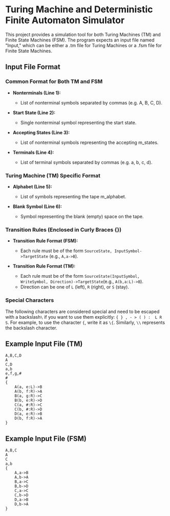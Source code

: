 # Turing Machine and Deterministic Finite Automaton Simulator

This project provides a simulation tool for both Turing Machines (TM) and Finite State Machines (FSM). 
The program expects an input file named "Input," which can be either a .tm file for Turing Machines or a
.fsm file for Finite State Machines.

## Input File Format

### Common Format for Both TM and FSM

- **Nonterminals (Line 1):**
    - List of nonterminal symbols separated by commas (e.g. A, B, C, D).

- **Start State (Line 2):**
    - Single nonterminal symbol representing the start state.

- **Accepting States (Line 3):**
    - List of nonterminal symbols representing the accepting m_states.

- **Terminals (Line 4):**
    - List of terminal symbols separated by commas (e.g. a, b, c, d).

### Turing Machine (TM) Specific Format

- **Alphabet (Line 5):**
    - List of symbols representing the tape m_alphabet.

- **Blank Symbol (Line 6):**
    - Symbol representing the blank (empty) space on the tape.

### Transition Rules (Enclosed in Curly Braces {})

- **Transition Rule Format (FSM):**
    - Each rule must be of the form `SourceState, InputSymbol->TargetState` (e.g., `A,a->B`).

- **Transition Rule Format (TM):**
    - Each rule must be of the form `SourceState(InputSymbol, WriteSymbol, Direction)->TargetState`(e.g., `A(b,a:L)->B`).
    - Direction can be one of `L` (left), `R` (right), or `S` (stay).

### Special Characters

The following characters are considered special and need to be escaped with a backslash`\` if you want to use
them explicitly: `{ } , - > ( ) :  L R S`. For example, to use the character `{`, write it as `\{`. Similarly, `\\`
represents the backslash character.

## Example Input File (TM)

```plaintext
A,B,C,D
A
C,D
a,b
e,f,g,#
#
{
    A(a, e:L)->B
    A(b, f:R)->A
    B(a, g:R)->C
    B(b, e:R)->D
    C(a, #:R)->C
    C(b, #:R)->D
    D(a, e:R)->B
    D(b, f:R)->A
}
```

## Example Input File (FSM)

```plaintext
A,B,C
A
C
a,b
{
    A,a->B
    A,b->A
    B,a->C
    B,b->D
    C,a->C
    C,b->D
    D,a->B
    D,b->A
}
```